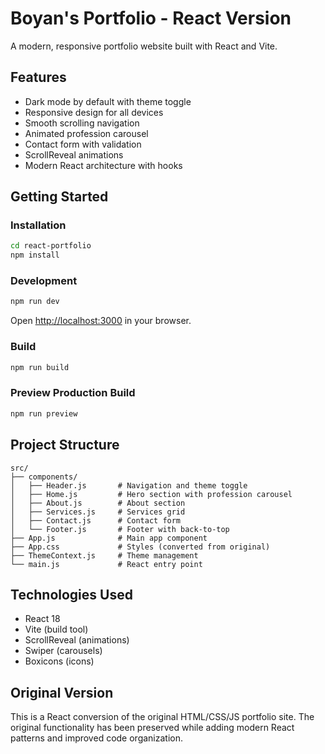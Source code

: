 # Boyan's Portfolio - React Version

A modern, responsive portfolio website built with React and Vite.

## Features

- Dark mode by default with theme toggle
- Responsive design for all devices
- Smooth scrolling navigation
- Animated profession carousel
- Contact form with validation
- ScrollReveal animations
- Modern React architecture with hooks

## Getting Started

### Installation

```bash
cd react-portfolio
npm install
```

### Development

```bash
npm run dev
```

Open [http://localhost:3000](http://localhost:3000) in your browser.

### Build

```bash
npm run build
```

### Preview Production Build

```bash
npm run preview
```

## Project Structure

```
src/
├── components/
│   ├── Header.js       # Navigation and theme toggle
│   ├── Home.js         # Hero section with profession carousel
│   ├── About.js        # About section
│   ├── Services.js     # Services grid
│   ├── Contact.js      # Contact form
│   └── Footer.js       # Footer with back-to-top
├── App.js              # Main app component
├── App.css             # Styles (converted from original)
├── ThemeContext.js     # Theme management
└── main.js             # React entry point
```

## Technologies Used

- React 18
- Vite (build tool)
- ScrollReveal (animations)
- Swiper (carousels)
- Boxicons (icons)

## Original Version

This is a React conversion of the original HTML/CSS/JS portfolio site. The original functionality has been preserved while adding modern React patterns and improved code organization.
